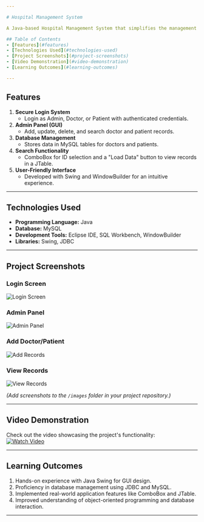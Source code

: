 ```yaml
---

# Hospital Management System  

A Java-based Hospital Management System that simplifies the management of hospital operations, including handling doctors and patients' data efficiently.  

## Table of Contents  
- [Features](#features)  
- [Technologies Used](#technologies-used)  
- [Project Screenshots](#project-screenshots)  
- [Video Demonstration](#video-demonstration)  
- [Learning Outcomes](#learning-outcomes)  

---
```


## Features  
1. **Secure Login System**  
   - Login as Admin, Doctor, or Patient with authenticated credentials.  
2. **Admin Panel (GUI)**  
   - Add, update, delete, and search doctor and patient records.  
3. **Database Management**  
   - Stores data in MySQL tables for doctors and patients.  
4. **Search Functionality**  
   - ComboBox for ID selection and a "Load Data" button to view records in a JTable.  
5. **User-Friendly Interface**  
   - Developed with Swing and WindowBuilder for an intuitive experience.  

---

## Technologies Used  
- **Programming Language:** Java  
- **Database:** MySQL  
- **Development Tools:** Eclipse IDE, SQL Workbench, WindowBuilder  
- **Libraries:** Swing, JDBC  

---

## Project Screenshots  

### Login Screen  
![Login Screen](images/login_screen.png)  

### Admin Panel  
![Admin Panel](images/admin_panel.png)  

### Add Doctor/Patient  
![Add Records](images/add_records.png)  

### View Records  
![View Records](images/view_records.png)  

*(Add screenshots to the `/images` folder in your project repository.)*  

---

## Video Demonstration  
Check out the video showcasing the project's functionality:  
[![Watch Video](images/video_thumbnail.png)](https://github.com/atharvmali/Hospital-Management-System)  

---

## Learning Outcomes  
1. Hands-on experience with Java Swing for GUI design.  
2. Proficiency in database management using JDBC and MySQL.  
3. Implemented real-world application features like ComboBox and JTable.  
4. Improved understanding of object-oriented programming and database interaction.  

---
